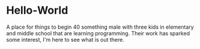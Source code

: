 # Hello-World
A place for things to begin
40 something male with three kids in elementary and middle school that are learning programming.  Their work has sparked some interest, I'm here to see what is out there.
